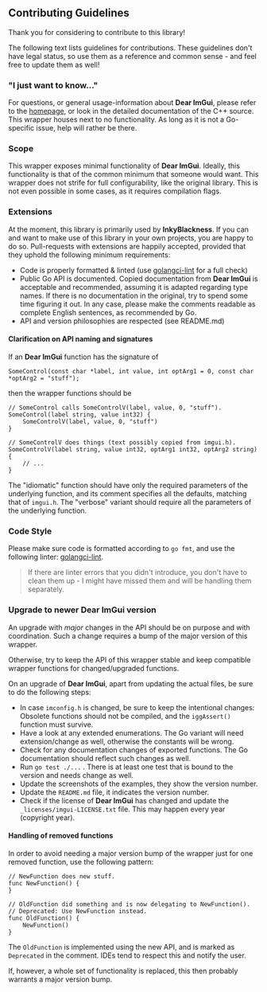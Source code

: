 ## Contributing Guidelines

Thank you for considering to contribute to this library!

The following text lists guidelines for contributions.
These guidelines don't have legal status, so use them as a reference and common sense - and feel free to update them as well!


### "I just want to know..."

For questions, or general usage-information about **Dear ImGui**, please refer to the [homepage](https://github.com/ocornut/imgui), or look in the detailed documentation of the C++ source.
This wrapper houses next to no functionality. As long as it is not a Go-specific issue, help will rather be there.

### Scope

This wrapper exposes minimal functionality of **Dear ImGui**. Ideally, this functionality is that of the common minimum that someone would want. This wrapper does not strife for full configurability, like the original library. This is not even possible in some cases, as it requires compilation flags.

### Extensions
At the moment, this library is primarily used by **InkyBlackness**. If you can and want to make use of this library in your own projects, you are happy to do so. Pull-requests with extensions are happily accepted, provided that they uphold the following minimum requirements:
* Code is properly formatted & linted (use [golangci-lint](https://github.com/golangci/golangci-lint) for a full check)
* Public Go API is documented. Copied documentation from **Dear ImGui** is acceptable and recommended, assuming it is adapted regarding type names. If there is no documentation in the original, try to spend some time figuring it out. In any case, please make the comments readable as complete English sentences, as recommended by Go.
* API and version philosophies are respected (see README.md)

#### Clarification on API naming and signatures

If an **Dear ImGui** function has the signature of

```
SomeControl(const char *label, int value, int optArg1 = 0, const char *optArg2 = "stuff");
```

then the wrapper functions should be

```
// SomeControl calls SomeControlV(label, value, 0, "stuff"). 
SomeControl(label string, value int32) {
    SomeControlV(label, value, 0, "stuff")
}

// SomeControlV does things (text possibly copied from imgui.h).
SomeControlV(label string, value int32, optArg1 int32, optArg2 string) {
    // ...
}
```

The "idiomatic" function should have only the required parameters of the underlying function, and its comment specifies all the defaults, matching that of `imgui.h`.
The "verbose" variant should require all the parameters of the underlying function.

### Code Style

Please make sure code is formatted according to `go fmt`, and use the following linter: [golangci-lint](https://github.com/golangci/golangci-lint).

> If there are linter errors that you didn't introduce, you don't have to clean them up - I might have missed them and will be handling them separately.

### Upgrade to newer Dear ImGui version

An upgrade with _major_ changes in the API should be on purpose and with coordination. Such a change requires a bump of the major version of this wrapper.

Otherwise, try to keep the API of this wrapper stable and keep compatible wrapper functions for changed/upgraded functions.
  
On an upgrade of **Dear ImGui**, apart from updating the actual files, be sure to do the following steps:
* In case `imconfig.h` is changed, be sure to keep the intentional changes: Obsolete functions should not be compiled, and the `iggAssert()` function must survive.
* Have a look at any extended enumerations. The Go variant will need extension/change as well, otherwise the constants will be wrong.
* Check for any documentation changes of exported functions. The Go documentation should reflect such changes as well.
* Run `go test ./...` . There is at least one test that is bound to the version and needs change as well.
* Update the screenshots of the examples, they show the version number.
* Update the `README.md` file, it indicates the version number.
* Check if the license of **Dear ImGui** has changed and update the `_licenses/imgui-LICENSE.txt` file. This may happen every year (copyright year).

#### Handling of removed functions

In order to avoid needing a major version bump of the wrapper just for one removed function, use the following pattern:

```
// NewFunction does new stuff.
func NewFunction() {
}

// OldFunction did something and is now delegating to NewFunction().
// Deprecated: Use NewFunction instead.  
func OldFunction() {
    NewFunction()
}
```

The `OldFunction` is implemented using the new API, and is marked as `Deprecated` in the comment.
IDEs tend to respect this and notify the user.

If, however, a whole set of functionality is replaced, this then probably warrants a major version bump.
